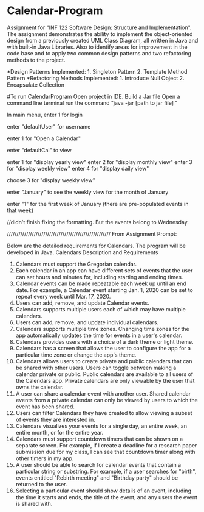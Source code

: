 # Calendar-Program
Assignment for "INF 122 Software Design: Structure and Implementation". The assignment demonstrates the ability to implement the object-oriented design from a previously created UML Class Diagram, all written in Java and with built-in Java Libraries. Also to identify areas for improvement in the code base and to apply two common design patterns and two refactoring methods to the project.

  *Design Patterns Implemented:
    1. Singleton Pattern
    2. Template Method Pattern
  *Refactoring Methods Implemented:
    1. Introduce Null Object
    2. Encapsulate Collection


#To run CalendarProgram
Open project in IDE.
Build a Jar file
Open a command line terminal
  run the command "java -jar [path to jar file] "


  In main menu, enter 1 for login

  enter "defaultUser" for username

  enter 1 for "Open a Calendar"

  enter "defaultCal" to view

  enter 1 for "display yearly view"
  enter 2 for "display monthly view"
  enter 3 for "display weekly view"
  enter 4 for "display daily view"

  choose 3 for "display weekly view"

  enter "January" to see the weekly view for the month of January

  enter "1" for the first week of January (there are pre-populated events in that week)

  //didn't finish fixing the formatting. But the events belong to Wednesday.  



//////////////////////////////////////////////////////
From Assignment Prompt:

Below are the detailed requirements for Calendars. The program will be developed in Java.
Calendars Description and Requirements
1.	Calendars must support the Gregorian calendar.
2.	Each calendar in an app can have different sets of events that the user can set hours and minutes for, including starting and ending times.
3.	Calendar events can be made repeatable each week up until an end date. For example, a Calendar event starting Jan. 1, 2020 can be set to repeat every week until Mar. 17, 2020.
4.	Users can add, remove, and update Calendar events.
5.	Calendars supports multiple users each of which may have multiple calendars.
6.	Users can add, remove, and update individual calendars.
7.	Calendars supports multiple time zones. Changing time zones for the app automatically updates the time for events in a user's calendar.
8.	Calendars provides users with a choice of a dark theme or light theme.
9.	Calendars has a screen that allows the user to configure the app for a particular time zone or change the app's theme.
10.	Calendars allows users to create private and public calendars that can be shared with other users. Users can toggle between making a calendar private or public. Public calendars are available to all users of the Calendars app. Private calendars are only viewable by the user that owns the calendar.
11.	A user can share a calendar event with another user. Shared calendar events from a private calendar can only be viewed by users to which the event has been shared.
12.	Users can filter Calendars they have created to allow viewing a subset of events they are interested in.
13.	Calendars visualizes your events for a single day, an entire week, an entire month, or for the entire year.
14.	Calendars must support countdown timers that can be shown on a separate screen. For example, if I create a deadline for a research paper submission due for my class, I can see that countdown timer along with other timers in my app.
15.	A user should be able to search for calendar events that contain a particular string or substring. For example, if a user searches for "birth", events entitled "Rebirth meeting" and "Birthday party" should be returned to the user.
16.	Selecting a particular event should show details of an event, including the time it starts and ends, the title of the event, and any users the event is shared with.  

